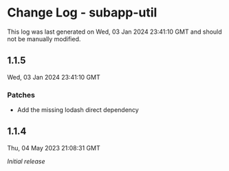 # Change Log - subapp-util

This log was last generated on Wed, 03 Jan 2024 23:41:10 GMT and should not be manually modified.

## 1.1.5
Wed, 03 Jan 2024 23:41:10 GMT

### Patches

- Add the missing lodash direct dependency

## 1.1.4
Thu, 04 May 2023 21:08:31 GMT

_Initial release_

